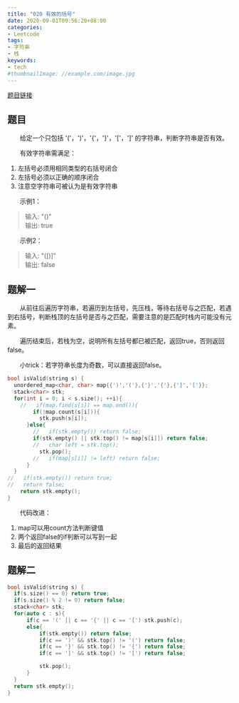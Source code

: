 ```yaml
---
title: "020 有效的括号"
date: 2020-09-01T09:56:20+08:00
categories:
- Leetcode
tags:
- 字符串
- 栈
keywords:
- tech
#thumbnailImage: //example.com/image.jpg
---
```

[题目链接](https://leetcode-cn.com/problems/valid-parentheses/)
<!--more-->
## 题目
　　给定一个只包括 '('，')'，'{'，'}'，'['，']' 的字符串，判断字符串是否有效。

　　有效字符串需满足：
1. 左括号必须用相同类型的右括号闭合
2. 左括号必须以正确的顺序闭合
3. 注意空字符串可被认为是有效字符串

　　示例1：
> 输入: "()"  
输出: true

　　示例2：
> 输入: "([)]"  
输出: false

## 题解一
　　从前往后遍历字符串，若遍历到左括号，先压栈，等待右括号与之匹配，若遇到右括号，判断栈顶的左括号是否与之匹配，需要注意的是匹配时栈内可能没有元素。

　　遍历结束后，若栈为空，说明所有左括号都已被匹配，返回true，否则返回false。

　　小trick：若字符串长度为奇数，可以直接返回false。
```cpp
bool isValid(string s) {
  unordered_map<char, char> map{{')','('},{'}','{'},{']','['}};
  stack<char> stk;
  for(int i = 0; i < s.size(); ++i){
    //   if(map.find(s[i]) == map.end()){
        if(!map.count(s[i])){
          stk.push(s[i]);
      }else{
        //   if(stk.empty()) return false;
        if(stk.empty() || stk.top() != map[s[i]]) return false;
        //   char left = stk.top();
          stk.pop();
        //   if(map[s[i]] != left) return false;
      }
  }
//   if(stk.empty()) return true;
//   return false;
    return stk.empty();
}
```

　　代码改进：
1. map可以用count方法判断键值
2. 两个返回false的if判断可以写到一起
3. 最后的返回结果


## 题解二

```cpp
bool isValid(string s) {
  if(s.size() == 0) return true;
  if(s.size() % 2 != 0) return false;
  stack<char> stk;
  for(auto c : s){
      if(c == '(' || c == '{' || c == '[') stk.push(c);
      else{
          if(stk.empty()) return false;
          if(c == ')' && stk.top() != '(') return false;
          if(c == '}' && stk.top() != '{') return false;
          if(c == ']' && stk.top() != '[') return false;

          stk.pop();
      }
  }
  return stk.empty();
}
```